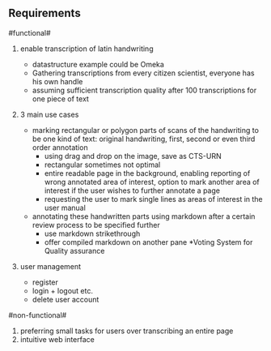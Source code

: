 ## Requirements ##

#functional#

1. enable transcription of latin handwriting

    * datastructure example could be Omeka
    * Gathering transcriptions from every citizen scientist, everyone has his own handle
    * assuming sufficient transcription quality after 100 transcriptions for one piece of text
2. 3 main use cases

    * marking rectangular or polygon parts of scans of the handwriting to be one kind of text: original handwriting, first, second or even third order annotation
        * using drag and drop on the image, save as CTS-URN
        * rectangular sometimes not optimal
        * entire readable page in the background, enabling reporting of wrong annotated area of interest, option to mark another area of interest if the user wishes to further annotate a page
        * requesting the user to mark single lines as areas of interest in the user manual
    * annotating these handwritten parts using markdown after a certain review process to be specified further
        * use markdown strikethrough
        * offer compiled markdown on another pane
    *Voting System for Quality assurance

3. user management
    * register 
    * login + logout etc.
    * delete user account



#non-functional#

1. preferring small tasks for users over transcribing an entire page
2. intuitive web interface


